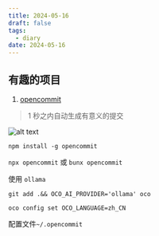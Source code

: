 ```yaml
---
title: 2024-05-16
draft: false
tags:
  - diary
date: 2024-05-16
---
```



## 有趣的项目

1. [opencommit](https://github.com/di-sukharev/opencommit)

> 1 秒之内自动生成有意义的提交

![alt text](image.png)

```shell
npm install -g opencommit
```

`npx opencommit` 或 `bunx opencommit`

使用 `ollama`

```shell
git add .&& OCO_AI_PROVIDER='ollama' oco
```

```shell
oco config set OCO_LANGUAGE=zh_CN
```

配置文件`~/.opencommit`
